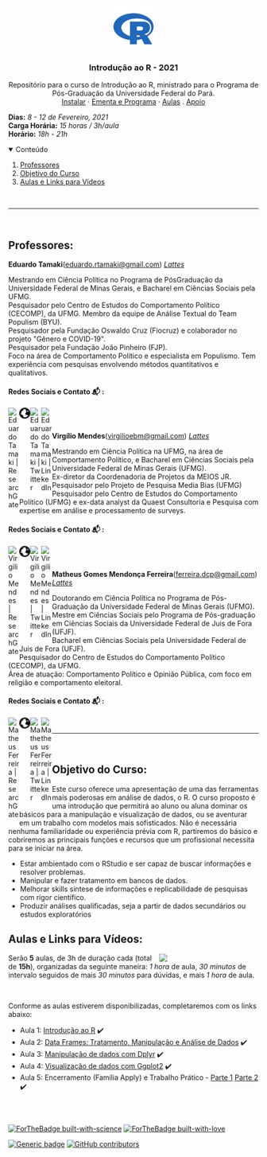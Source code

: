 
<p align="center">
  <img align='center' src="Img/R.png" width="90">
    <h3 align="center"> Introdução ao R - 2021 </h3>
    </p>
    


<p align="center">
  Repositório para o curso de Introdução ao R, ministrado para o Programa de Pós-Graduação da Universidade Federal do Pará.
    <br />
    <a href="https://github.com/Ttytamaki/Intro_R_2021/tree/main/Guias%20de%20Instala%C3%A7%C3%A3o">Instalar</a>
    ·
    <a href="https://github.com/Ttytamaki/Intro_R_2021/tree/main/Ementa">Ementa e Programa</a>
    ·
    <a href="https://github.com/Ttytamaki/Intro_R_2021/tree/main/Aulas">Aulas</a>
    .
  <a href="https://github.com/Ttytamaki/Intro_R_2021/tree/main/Materiais%20de%20Apoio">Apoio</a>
  </p>
</p>



**Dias:** *8 - 12 de Fevereiro, 2021* <br />
**Carga Horária:** *15 horas / 3h/aula* <br />
**Horário:** *18h - 21h* <br />


<!-- TABLE OF CONTENTS -->
<details open="open">
  <summary>Conteúdo</summary>
  <ol>
    <li>
      <a href="#professores">Professores</a>
    </li>
    <li>
      <a href="#objetivo-do-curso">Objetivo do Curso</a>
    </li>
    <li><a href="#aulas-e-links-para-vídeos">Aulas e Links para Vídeos</a></li>
  </ol>
</details>

<br />

******

<br />

## Professores:

**Eduardo Tamaki**([eduardo.rtamaki@gmail.com](mailto:eduardo.rtamaki@gmail.com))
[*Lattes*](http://lattes.cnpq.br/5391631247832365)

Mestrando em Ciência Política no Programa de Pós­Graduação da Universidade Federal de Minas Gerais, e Bacharel em Ciências Sociais pela UFMG. <br />
Pesquisador pelo Centro de Estudos do Comportamento Político (CECOMP), da UFMG. Membro da equipe de Análise Textual do Team Populism (BYU). <br />
Pesquisador pela Fundação Oswaldo Cruz (Fiocruz) e colaborador no projeto "Gênero e COVID-19". <br />
Pesquisador pela Fundação João Pinheiro (FJP). <br />
Foco na área de Comportamento Político e especialista em Populismo. Tem experiência com pesquisas envolvendo métodos quantitativos e qualitativos. <br />

#### Redes Sociais e Contato :mailbox_with_mail: :
[<img align="left" alt="Eduardo Tamaki | ResearchGate" width="22px" src="https://cdn.jsdelivr.net/npm/simple-icons@v3/icons/researchgate.svg" />][researchgate]
[<img align="left" alt="Ttytamaki.github.io" width="22px" src="https://raw.githubusercontent.com/iconic/open-iconic/master/svg/globe.svg" />][website]
[<img align="left" alt="Eduardo Tamaki | Twitter" width="22px" src="https://cdn.jsdelivr.net/npm/simple-icons@v3/icons/twitter.svg" />][twitter]
[<img align="left" alt="Eduardo Tamaki | LinkedIn" width="22px" src="https://cdn.jsdelivr.net/npm/simple-icons@v3/icons/linkedin.svg" />][linkedin]

<br />


<br />

**Virgílio Mendes**([virgilioebm@gmail.com](mailto:virgilioebm@gmail.com))
[*Lattes*](http://lattes.cnpq.br/3781647781988333)

Mestrando em Ciência Política na UFMG, na área de Comportamento Político, e Bacharel em Ciências Sociais pela Universidade Federal de Minas Gerais (UFMG). <br />
Ex-diretor da Coordenadoria de Projetos da MEIOS JR. <br />
Pesquisador pelo Projeto de Pesquisa Media Bias (UFMG) <br />
Pesquisador pelo Centro de Estudos do Comportamento Político (UFMG) e ex-data analyst da Quaest Consultoria e Pesquisa com expertise em análise e processamento de surveys.  <br />

#### Redes Sociais e Contato :mailbox_with_mail: :
[<img align="left" alt="Virgilio Mendes | ResearchGate" width="22px" src="https://cdn.jsdelivr.net/npm/simple-icons@v3/icons/researchgate.svg" />][researchgate2]
[<img align="left" alt="virgiliomendes.github.io" width="22px" src="https://raw.githubusercontent.com/iconic/open-iconic/master/svg/globe.svg" />][website2]
[<img align="left" alt="Virgilio Mendes | Twitter" width="22px" src="https://cdn.jsdelivr.net/npm/simple-icons@v3/icons/twitter.svg" />][twitter2]
[<img align="left" alt="Virgilio Mendes | LinkedIn" width="22px" src="https://cdn.jsdelivr.net/npm/simple-icons@v3/icons/linkedin.svg" />][linkedin2]

<br />


<br />


**Matheus Gomes Mendonça Ferreira**([ferreira.dcp@gmail.com](mailto:ferreira.dcp@gmail.com))
[*Lattes*](http://lattes.cnpq.br/1749611392497058])

Doutorando em Ciência Política no Programa de Pós-Graduação da Universidade Federal de Minas Gerais (UFMG). <br />
Mestre em Ciências Sociais pelo Programa de Pós-graduação em Ciências Sociais da Universidade Federal de Juis de Fora (UFJF). <br />
Bacharel em Ciências Sociais pela Universidade Federal de Juis de Fora (UFJF). <br />
Pesquisador do Centro de Estudos do Comportamento Político (CECOMP), da UFMG. <br />
Área de atuação: Comportamento Político e Opinião Pública, com foco em religião e comportamento eleitoral.

#### Redes Sociais e Contato :mailbox_with_mail: :
[<img align="left" alt="Matheus Ferreira | ResearchGate" width="22px" src="https://cdn.jsdelivr.net/npm/simple-icons@v3/icons/researchgate.svg" />][researchgate3]
[<img align="left" alt="https://github.com/mathpol" width="22px" src="https://raw.githubusercontent.com/iconic/open-iconic/master/svg/globe.svg" />][website3]
[<img align="left" alt="Matheus Ferreira | Twitter" width="22px" src="https://cdn.jsdelivr.net/npm/simple-icons@v3/icons/twitter.svg" />][twitter3]
[<img align="left" alt="Matheus Ferreira | LinkedIn" width="22px" src="https://cdn.jsdelivr.net/npm/simple-icons@v3/icons/linkedin.svg" />][linkedin3]


<br />


****

<br />


## Objetivo do Curso:
Este curso oferece uma apresentação de uma das ferramentas mais poderosas em análise de dados, o R. O curso proposto é uma introdução que permitirá ao aluno ou aluna dominar os básicos para a manipulação e visualização de dados, ou se aventurar em um trabalho com modelos mais sofisticados. Não é necessária nenhuma familiaridade ou experiência prévia com R, partiremos do básico e cobriremos as principais funções e recursos que um profissional necessita para se iniciar na área.

- Estar ambientado com o RStudio e ser capaz de buscar informações e resolver problemas.
- Manipular e fazer tratamento em bancos de dados.
- Melhorar skills síntese de informações e replicabilidade de pesquisas com rigor científico.
- Produzir análises qualificadas, seja a partir de dados secundários ou estudos exploratórios

## Aulas e Links para Vídeos:

<img align='right' src="https://media.giphy.com/media/5ndklThG9vUUdTmgMn/giphy.gif" width="200">

Serão **5** aulas, de 3h de duração cada (total de **15h**), organizadas da seguinte maneira: *1 hora* de aula, *30 minutos* de intervalo seguidos de mais *30 minutos* para dúvidas, e mais *1 hora* de aula. 

<br />

Conforme as aulas estiverem disponibilizadas, completaremos com os links abaixo:


- Aula 1: [Introdução ao R]() :heavy_check_mark:
- Aula 2: [Data Frames: Tratamento, Manipulação e Análise de Dados](https://tldv.io/app/videos/1612905258092-google-meet-vne-zoev-zbc.mp4) :heavy_check_mark:
- Aula 3: [Manipulação de dados com Dplyr](https://tldv.io/app/videos/1612992054775-google-meet-vne-zoev-zbc.mp4) :heavy_check_mark:
- Aula 4: [Visualização de dados com Ggplot2](https://tldv.io/app/videos/1613078683101-google-meet-vne-zoev-zbc.mp4) :heavy_check_mark:
- Aula 5: Encerramento (Família Apply) e Trabalho Prático - [Parte 1](https://tldv.io/app/videos/1613165318999-google-meet-vne-zoev-zbc.mp4) [Parte 2](https://tldv.io/app/videos/1613168783743-google-meet-vne-zoev-zbc.mp4) :heavy_check_mark:



<br />
<br />



[![ForTheBadge built-with-science](http://ForTheBadge.com/images/badges/built-with-science.svg)](https://GitHub.com/Naereen/)
[![ForTheBadge built-with-love](http://ForTheBadge.com/images/badges/built-with-love.svg)](https://GitHub.com/Naereen/)


[researchgate]: https://www.researchgate.net/profile/Eduardo_Ryo_Tamaki
[website]: https://github.com/Ttytamaki
[twitter]: https://twitter.com/Ttytamaki
[linkedin]: https://www.linkedin.com/in/eduardo-ryô-tamaki-5b936811a

[researchgate2]: https://www.researchgate.net/profile/Virgilio_Mendes3
[website2]: https://virgiliomendes.github.io
[twitter2]: https://twitter.com/Mendes_txt
[linkedin2]: https://www.linkedin.com/in/virgiliomendes/

[researchgate3]: https://www.researchgate.net/profile/Matheus_Ferreira38
[website3]: https://github.com/mathpol
[twitter3]: https://twitter.com/matferreira19
[linkedin3]: https://www.linkedin.com/in/matheus-ferreira-20417916/


[![Generic badge](https://img.shields.io/badge/Updated-Yes-<GREEN>.svg)](https://shields.io/)
[![GitHub contributors](https://img.shields.io/github/contributors/Naereen/StrapDown.js.svg)](https://GitHub.com/Naereen/StrapDown.js/graphs/contributors/)


